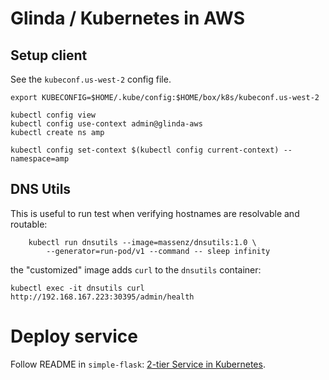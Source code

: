 # Glinda / Kubernetes in AWS

## Setup client

See the `kubeconf.us-west-2` config file.

```
export KUBECONFIG=$HOME/.kube/config:$HOME/box/k8s/kubeconf.us-west-2

kubectl config view
kubectl config use-context admin@glinda-aws
kubectl create ns amp

kubectl config set-context $(kubectl config current-context) --namespace=amp
```

## DNS Utils

This is useful to run test when verifying hostnames are resolvable and routable:

```shell
    kubectl run dnsutils --image=massenz/dnsutils:1.0 \
        --generator=run-pod/v1 --command -- sleep infinity
```

the "customized" image adds `curl` to the `dnsutils` container:

    kubectl exec -it dnsutils curl http://192.168.167.223:30395/admin/health

# Deploy service

Follow README in `simple-flask`: [2-tier Service in Kubernetes](README.md/#2-tier-service-in-kubernetes).

